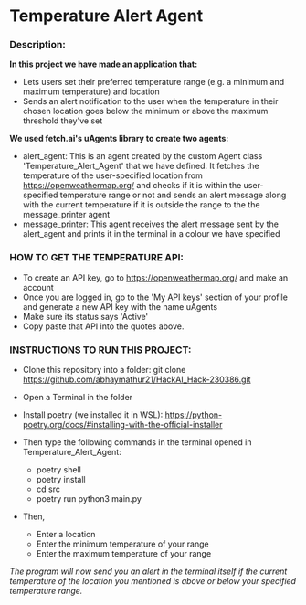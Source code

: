 <h1>Temperature Alert Agent</h1>

<h3>Description:</h3>

**In this project we have made an application that:**
- Lets users set their preferred temperature range (e.g. a minimum and maximum temperature) and location
- Sends an alert notification to the user when the temperature in their chosen location goes below the minimum or above the maximum threshold they've set

**We used fetch.ai's uAgents library to create two agents:**
-  alert_agent: This is an agent created by the custom Agent class 'Temperature_Alert_Agent' that we have defined. It fetches the temperature of the user-specified location from https://openweathermap.org/ and checks if it is within the user-specified temperature range or not and sends an alert message along with the current temperature if it is outside the range to the the message_printer agent
- message_printer: This agent receives the alert message sent by the alert_agent and prints it in the terminal in a colour we have specified

<h3>HOW TO GET THE TEMPERATURE API:</h3>

- To create an API key, go to https://openweathermap.org/ and make an account
- Once you are logged in, go to the 'My API keys' section of your profile and generate a new API key with the name uAgents
- Make sure its status says 'Active'
- Copy paste that API into the quotes above.

<h3>INSTRUCTIONS TO RUN THIS PROJECT:</h3>

- Clone this repository into a folder:
git clone https://github.com/abhaymathur21/HackAI_Hack-230386.git

- Open a Terminal in the folder

- Install poetry (we installed it in WSL): https://python-poetry.org/docs/#installing-with-the-official-installer

- Then type the following commands in the terminal opened in Temperature_Alert_Agent:
    - poetry shell
    - poetry install 
    - cd src
    - poetry run python3 main.py

- Then,
    - Enter a location
    - Enter the minimum temperature of your range
    - Enter the maximum temperature of your range

*The program will now send you an alert in the terminal itself if the current temperature of the location you mentioned is above or below your specified temperature range.*

